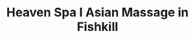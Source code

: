 ---
title: "Heaven Spa I Asian Massage in Fishkill"
url: /fishkill/heaven-spa-i-asian-massage-in-fishkill/
shop: massage
---